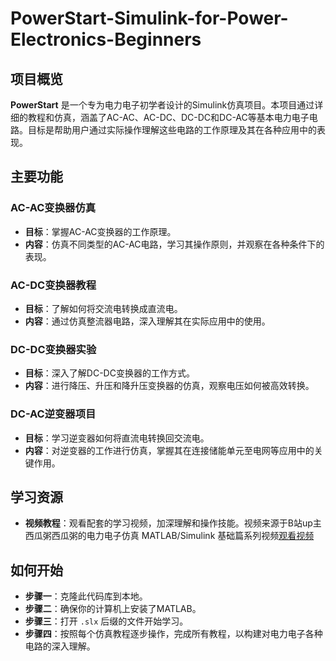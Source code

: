 # PowerStart-Simulink-for-Power-Electronics-Beginners

## 项目概览
**PowerStart** 是一个专为电力电子初学者设计的Simulink仿真项目。本项目通过详细的教程和仿真，涵盖了AC-AC、AC-DC、DC-DC和DC-AC等基本电力电子电路。目标是帮助用户通过实际操作理解这些电路的工作原理及其在各种应用中的表现。

## 主要功能

### AC-AC变换器仿真
- **目标**：掌握AC-AC变换器的工作原理。
- **内容**：仿真不同类型的AC-AC电路，学习其操作原则，并观察在各种条件下的表现。

### AC-DC变换器教程
- **目标**：了解如何将交流电转换成直流电。
- **内容**：通过仿真整流器电路，深入理解其在实际应用中的使用。

### DC-DC变换器实验
- **目标**：深入了解DC-DC变换器的工作方式。
- **内容**：进行降压、升压和降升压变换器的仿真，观察电压如何被高效转换。

### DC-AC逆变器项目
- **目标**：学习逆变器如何将直流电转换回交流电。
- **内容**：对逆变器的工作进行仿真，掌握其在连接储能单元至电网等应用中的关键作用。

## 学习资源
- **视频教程**：观看配套的学习视频，加深理解和操作技能。视频来源于B站up主西瓜粥西瓜粥的电力电子仿真 MATLAB/Simulink 基础篇系列视频[观看视频](https://www.bilibili.com/video/BV1xz411B7cV/?spm_id_from=333.999.0.0&vd_source=0ff9e81bc9756986c783a21ba995b871)

## 如何开始
- **步骤一**：克隆此代码库到本地。
- **步骤二**：确保你的计算机上安装了MATLAB。
- **步骤三**：打开 `.slx` 后缀的文件开始学习。
- **步骤四**：按照每个仿真教程逐步操作，完成所有教程，以构建对电力电子各种电路的深入理解。
